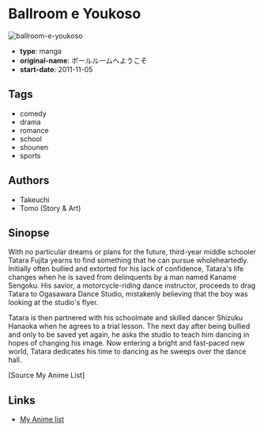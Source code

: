 # Ballroom e Youkoso

![ballroom-e-youkoso](https://cdn.myanimelist.net/images/manga/1/186664.jpg)

-   **type**: manga
-   **original-name**: ボールルームへようこそ
-   **start-date**: 2011-11-05

## Tags

-   comedy
-   drama
-   romance
-   school
-   shounen
-   sports

## Authors

-   Takeuchi
-   Tomo (Story & Art)

## Sinopse

With no particular dreams or plans for the future, third-year middle schooler Tatara Fujita yearns to find something that he can pursue wholeheartedly. Initially often bullied and extorted for his lack of confidence, Tatara's life changes when he is saved from delinquents by a man named Kaname Sengoku. His savior, a motorcycle-riding dance instructor, proceeds to drag Tatara to Ogasawara Dance Studio, mistakenly believing that the boy was looking at the studio's flyer.

Tatara is then partnered with his schoolmate and skilled dancer Shizuku Hanaoka when he agrees to a trial lesson. The next day after being bullied and only to be saved yet again, he asks the studio to teach him dancing in hopes of changing his image. Now entering a bright and fast-paced new world, Tatara dedicates his time to dancing as he sweeps over the dance hall.

[Source My Anime List]

## Links

-   [My Anime list](https://myanimelist.net/manga/48347/Ballroom_e_Youkoso)

